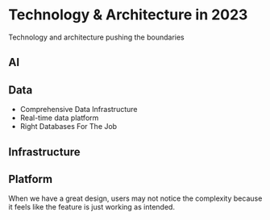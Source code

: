 # Technology & Architecture in 2023

Technology and architecture pushing the boundaries

## AI

## Data
* Comprehensive Data Infrastructure 
* Real-time data platform
* Right Databases For The Job

## Infrastructure

## Platform  




When we have a great design, users may not notice the complexity because it feels like the feature is just working as intended. 
